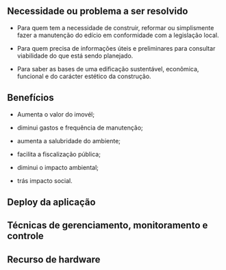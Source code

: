 
## Necessidade ou problema a ser resolvido

* Para quem tem a necessidade de construir, reformar ou simplismente fazer a manutenção do edício em conformidade com a legislação local. 

* Para quem precisa de informações úteis e preliminares para consultar viabilidade do que está sendo planejado.

* Para saber as bases de uma edificação sustentável, econômica, funcional e do carácter estético da construção.

## Benefícios

* Aumenta o valor do imovél;

* diminui gastos e frequência de manutenção;

* aumenta a salubridade do ambiente;

* facilita a fiscalização pública;

* diminui o impacto ambiental;

* trás impacto social.

## Deploy da aplicação

## Técnicas de gerenciamento, monitoramento e controle

## Recurso de hardware


